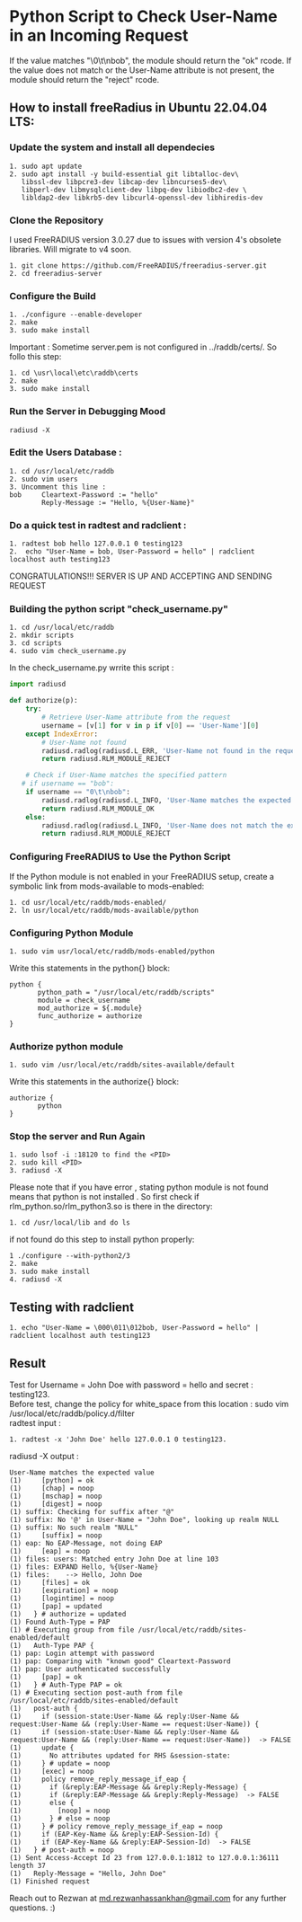 # Python Script to Check User-Name in an Incoming Request

If the value matches "\0\t\nbob", the module should return the "ok" rcode. If
the value does not match or the User-Name attribute is not present, the module should return the
"reject" rcode.

How to install freeRadius in Ubuntu 22.04.04 LTS:
----------
### Update the system and install all dependecies

```console
1. sudo apt update
2. sudo apt install -y build-essential git libtalloc-dev\
   libssl-dev libpcre3-dev libcap-dev libncurses5-dev\
   libperl-dev libmysqlclient-dev libpq-dev libiodbc2-dev \
   libldap2-dev libkrb5-dev libcurl4-openssl-dev libhiredis-dev
```

### Clone the Repository
I used FreeRADIUS version 3.0.27 due to issues with version 4's obsolete libraries. Will migrate to v4 soon.
```console
1. git clone https://github.com/FreeRADIUS/freeradius-server.git
2. cd freeradius-server
```

### Configure the Build 
```console
1. ./configure --enable-developer
2. make
3. sudo make install
```
Important :
Sometime server.pem is not configured in ../raddb/certs/. So follo this step:
```console
1. cd \usr\local\etc\raddb\certs
2. make
3. sudo make install
```
### Run the Server in Debugging Mood
```console
radiusd -X
```
### Edit the Users Database  :
```console
1. cd /usr/local/etc/raddb
2. sudo vim users 
3. Uncomment this line : 
bob     Cleartext-Password := "hello"
        Reply-Message := "Hello, %{User-Name}"
```
### Do a quick test in radtest and radclient :
```console
1. radtest bob hello 127.0.0.1 0 testing123
2.  echo "User-Name = bob, User-Password = hello" | radclient localhost auth testing123
```
CONGRATULATIONS!!! SERVER IS UP AND ACCEPTING AND SENDING  REQUEST
### Building the python script "check_username.py" 

```console
1. cd /usr/local/etc/raddb
2. mkdir scripts
3. cd scripts
4. sudo vim check_username.py
```
In the check_username.py wrrite this script :
```python
import radiusd

def authorize(p):
    try:
        # Retrieve User-Name attribute from the request
        username = [v[1] for v in p if v[0] == 'User-Name'][0]
    except IndexError:
        # User-Name not found
        radiusd.radlog(radiusd.L_ERR, 'User-Name not found in the request')
        return radiusd.RLM_MODULE_REJECT

    # Check if User-Name matches the specified pattern
   # if username == "bob":
    if username == "0\t\nbob":
        radiusd.radlog(radiusd.L_INFO, 'User-Name matches the expected value')
        return radiusd.RLM_MODULE_OK
    else:
        radiusd.radlog(radiusd.L_INFO, 'User-Name does not match the expected value')
        return radiusd.RLM_MODULE_REJECT

```

### Configuring FreeRADIUS to Use the Python Script
If the Python module is not enabled in your FreeRADIUS setup, create a symbolic link from mods-available to mods-enabled:

```console
1. cd usr/local/etc/raddb/mods-enabled/
2. ln usr/local/etc/raddb/mods-available/python
```
### Configuring Python Module
```console
1. sudo vim usr/local/etc/raddb/mods-enabled/python
```
Write this statements in the python{} block:
```code
python {
       python_path = "/usr/local/etc/raddb/scripts"
       module = check_username
       mod_authorize = ${.module}
       func_authorize = authorize
}
```
### Authorize python module 
```console
1. sudo vim /usr/local/etc/raddb/sites-available/default
```
Write this statements in the authorize{} block:
```code
authorize {
       python
}
```
### Stop the server and Run Again
```console
1. sudo lsof -i :18120 to find the <PID>
2. sudo kill <PID>
3. radiusd -X
```
Please note that if you have error , stating python module is 
not found means that python is not installed . So
first check if rlm_python.so/rlm_python3.so is there in the directory:
```console
1. cd /usr/local/lib and do ls
```
if not found do this step to install python properly:
```console
1 ./configure --with-python2/3 
2. make
3. sudo make install
4. radiusd -X
```
## Testing with radclient
```console
1. echo "User-Name = \000\011\012bob, User-Password = hello" | radclient localhost auth testing123
```
## Result
Test for Username = John Doe with password = hello and secret : testing123.\
Before test, change the policy for white_space from this location : sudo vim /usr/local/etc/raddb/policy.d/filter\
radtest input : 

```console
1. radtest -x 'John Doe' hello 127.0.0.1 0 testing123.
```
radiusd -X output :
```console
User-Name matches the expected value
(1)     [python] = ok
(1)     [chap] = noop
(1)     [mschap] = noop
(1)     [digest] = noop
(1) suffix: Checking for suffix after "@"
(1) suffix: No '@' in User-Name = "John Doe", looking up realm NULL
(1) suffix: No such realm "NULL"
(1)     [suffix] = noop
(1) eap: No EAP-Message, not doing EAP
(1)     [eap] = noop
(1) files: users: Matched entry John Doe at line 103
(1) files: EXPAND Hello, %{User-Name}
(1) files:    --> Hello, John Doe
(1)     [files] = ok
(1)     [expiration] = noop
(1)     [logintime] = noop
(1)     [pap] = updated
(1)   } # authorize = updated
(1) Found Auth-Type = PAP
(1) # Executing group from file /usr/local/etc/raddb/sites-enabled/default
(1)   Auth-Type PAP {
(1) pap: Login attempt with password
(1) pap: Comparing with "known good" Cleartext-Password
(1) pap: User authenticated successfully
(1)     [pap] = ok
(1)   } # Auth-Type PAP = ok
(1) # Executing section post-auth from file /usr/local/etc/raddb/sites-enabled/default
(1)   post-auth {
(1)     if (session-state:User-Name && reply:User-Name && request:User-Name && (reply:User-Name == request:User-Name)) {
(1)     if (session-state:User-Name && reply:User-Name && request:User-Name && (reply:User-Name == request:User-Name))  -> FALSE
(1)     update {
(1)       No attributes updated for RHS &session-state:
(1)     } # update = noop
(1)     [exec] = noop
(1)     policy remove_reply_message_if_eap {
(1)       if (&reply:EAP-Message && &reply:Reply-Message) {
(1)       if (&reply:EAP-Message && &reply:Reply-Message)  -> FALSE
(1)       else {
(1)         [noop] = noop
(1)       } # else = noop
(1)     } # policy remove_reply_message_if_eap = noop
(1)     if (EAP-Key-Name && &reply:EAP-Session-Id) {
(1)     if (EAP-Key-Name && &reply:EAP-Session-Id)  -> FALSE
(1)   } # post-auth = noop
(1) Sent Access-Accept Id 23 from 127.0.0.1:1812 to 127.0.0.1:36111 length 37
(1)   Reply-Message = "Hello, John Doe"
(1) Finished request

````
Reach out to Rezwan at md.rezwanhassankhan@gmail.com for any further questions. :)
